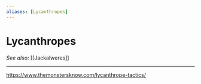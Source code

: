 ```yaml
---
aliases: [Lycanthropes]
---
```

# Lycanthropes
*See also:* [[Jackalweres]]
___
https://www.themonstersknow.com/lycanthrope-tactics/